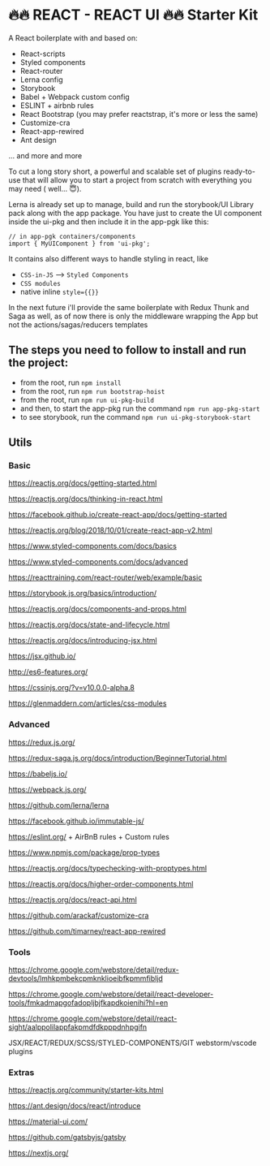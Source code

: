 # 🔥🔥 REACT - REACT UI 🔥🔥 Starter Kit

A React boilerplate with and based on:
  - React-scripts
  - Styled components
  - React-router
  - Lerna config
  - Storybook
  - Babel + Webpack custom config
  - ESLINT + airbnb rules
  - React Bootstrap (you may prefer reactstrap, it's more or less the same)
  - Customize-cra
  - React-app-rewired
  - Ant design
  
  ... and more and more
  
  To cut a long story short, a powerful and scalable set of plugins ready-to-use that will allow you to start a project from scratch with everything you may need ( well... 😇).
  
  Lerna is already set up to manage, build and run the storybook/UI Library pack along with the app package.
  You have just to create the UI component inside the ui-pkg and then include it in the app-pgk like this:

  ```tsx
// in app-pgk containers/components  
import { MyUIComponent } from 'ui-pkg';
```
   
   It contains also different ways to handle styling in react, like   
   - `CSS-in-JS` --> `Styled Components`
   - `CSS modules`
   - native inline `style={{}}` 
   
In the next future i'll provide the same boilerplate with Redux Thunk and Saga as well, as of now there is only the middleware wrapping the App but not the actions/sagas/reducers templates 

## The steps you need to follow to install and run the project:

- from the root, run `npm install`
- from the root, run `npm run bootstrap-hoist`
- from the root, run `npm run ui-pkg-build`
- and then, to start the app-pkg run the command `npm run app-pkg-start`
- to see storybook, run the command `npm run ui-pkg-storybook-start`

## Utils

### Basic

https://reactjs.org/docs/getting-started.html

https://reactjs.org/docs/thinking-in-react.html

https://facebook.github.io/create-react-app/docs/getting-started

https://reactjs.org/blog/2018/10/01/create-react-app-v2.html

https://www.styled-components.com/docs/basics

https://www.styled-components.com/docs/advanced

https://reacttraining.com/react-router/web/example/basic

https://storybook.js.org/basics/introduction/

https://reactjs.org/docs/components-and-props.html

https://reactjs.org/docs/state-and-lifecycle.html

https://reactjs.org/docs/introducing-jsx.html

https://jsx.github.io/

http://es6-features.org/

https://cssinjs.org/?v=v10.0.0-alpha.8

https://glenmaddern.com/articles/css-modules

### Advanced

https://redux.js.org/

https://redux-saga.js.org/docs/introduction/BeginnerTutorial.html

https://babeljs.io/

https://webpack.js.org/

https://github.com/lerna/lerna

https://facebook.github.io/immutable-js/

https://eslint.org/ + AirBnB rules + Custom rules

https://www.npmjs.com/package/prop-types

https://reactjs.org/docs/typechecking-with-proptypes.html

https://reactjs.org/docs/higher-order-components.html

https://reactjs.org/docs/react-api.html

https://github.com/arackaf/customize-cra

https://github.com/timarney/react-app-rewired


### Tools


https://chrome.google.com/webstore/detail/redux-devtools/lmhkpmbekcpmknklioeibfkpmmfibljd

https://chrome.google.com/webstore/detail/react-developer-tools/fmkadmapgofadopljbjfkapdkoienihi?hl=en

https://chrome.google.com/webstore/detail/react-sight/aalppolilappfakpmdfdkpppdnhpgifn

JSX/REACT/REDUX/SCSS/STYLED-COMPONENTS/GIT webstorm/vscode plugins


### Extras

https://reactjs.org/community/starter-kits.html

https://ant.design/docs/react/introduce

https://material-ui.com/

https://github.com/gatsbyjs/gatsby

https://nextjs.org/

